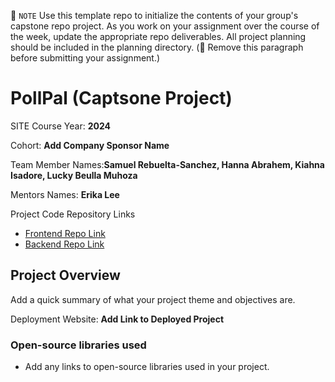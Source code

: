 📝 `NOTE` Use this template repo to initialize the contents of your group's capstone repo project. As you work on your assignment over the course of the week, update the appropriate repo deliverables. All project planning should be included in the planning directory. (🚫 Remove this paragraph before submitting your assignment.)

# PollPal (Captsone Project)

SITE Course Year: **2024**

Cohort: **Add Company Sponsor Name**

Team Member Names:**Samuel Rebuelta-Sanchez, Hanna Abrahem, Kiahna Isadore, Lucky Beulla Muhoza**

Mentors Names: **Erika Lee**

Project Code Repository Links

* [Frontend Repo Link](https://github.com/FTL-2024-Pod-H/PollPalUI)
* [Backend Repo Link](https://github.com/FTL-2024-Pod-H/PollPalAPI)

## Project Overview

Add a quick summary of what your project theme and objectives are. 

Deployment Website: **Add Link to Deployed Project**

### Open-source libraries used

- Add any links to open-source libraries used in your project.
